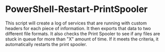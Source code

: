 # PowerShell-Restart-PrintSpooler
This script will create a log of services that are running with custom headers for each piece of information. It then exports that data to two different file formats. 
It also checks the Print Spooler to see if any files are stuck in queue for more than "X" amount of time. If it meets the criteria, it automatically restarts the print spooler. 
